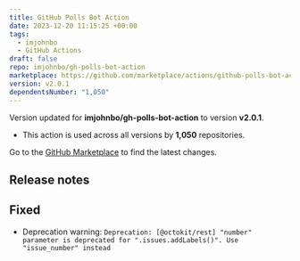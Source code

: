 ```yaml
---
title: GitHub Polls Bot Action
date: 2023-12-20 11:15:25 +00:00
tags:
  - imjohnbo
  - GitHub Actions
draft: false
repo: imjohnbo/gh-polls-bot-action
marketplace: https://github.com/marketplace/actions/github-polls-bot-action
version: v2.0.1
dependentsNumber: "1,050"
---
```



Version updated for **imjohnbo/gh-polls-bot-action** to version **v2.0.1**.
- This action is used across all versions by **1,050** repositories.

Go to the [GitHub Marketplace](https://github.com/marketplace/actions/github-polls-bot-action) to find the latest changes.

## Release notes

## Fixed
* Deprecation warning: `Deprecation: [@octokit/rest] "number" parameter is deprecated for ".issues.addLabels()". Use "issue_number" instead`
